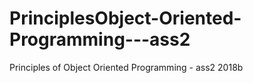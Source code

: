 # PrinciplesObject-Oriented-Programming---ass2
Principles of Object Oriented Programming - ass2 2018b
